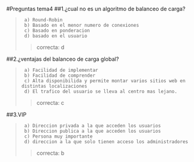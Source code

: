 #Preguntas tema4
##1.¿cual no es un algoritmo de balanceo de carga?
>      a) Round-Robin
>      b) Basado en el menor numero de conexiones
>      c) Basado en ponderacion
>      d) basado en el usuario
>>  correcta: d
 
##2.¿ventajas del balanceo de carga global?
>      a) Facilidad de implementar
>      b) Facilidad de comprender
>      c) Alta disponibilida y permite montar varios sitios web en distintas localizaciones
>      d) El trafico del usuario se lleva al centro mas lejano.
>>  correcta: c

##3.VIP
>      a) Direccion privada a la que acceden los usuarios 
>      b) Direccion publica a la que acceden los usuarios
>      c) Persona muy importante
>      d) direccion a la que solo tienen acceso los administradores
>>  correcta: b

